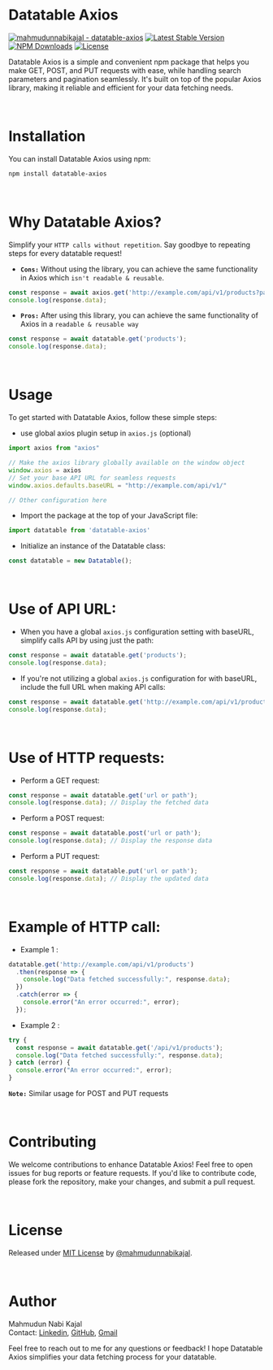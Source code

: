 # Datatable Axios
[![mahmudunnabikajal - datatable-axios](https://img.shields.io/static/v1?label=mahmudunnabikajal&message=datatable-axios&color=blue&logo=github)](https://github.com/mahmudunnabikajal/datatable-axios "Go to GitHub repo")
[![Latest Stable Version](https://img.shields.io/npm/v/datatable-axios.svg)](https://www.npmjs.com/package/datatable-axios)
[![NPM Downloads](https://img.shields.io/npm/dt/datatable-axios.svg)](https://www.npmjs.com/package/datatable-axios)
[![License](https://img.shields.io/badge/License-MIT-blue)](#license)
<!-- [![Documentation](https://img.shields.io/badge/Documentation-blue)](/docs/ "Go to project documentation") -->


Datatable Axios is a simple and convenient npm package that helps you make GET, POST, and PUT requests with ease, while handling search parameters and pagination seamlessly. It's built on top of the popular Axios library, making it reliable and efficient for your data fetching needs.

&nbsp;
# Installation
You can install Datatable Axios using npm:

```bash
npm install datatable-axios
```
&nbsp;
# Why Datatable Axios?
Simplify your `HTTP calls without repetition`. Say goodbye to repeating steps for every datatable request!

- **`Cons:`** Without using the library, you can achieve the same functionality in Axios which `isn't readable & reusable`.
```js
const response = await axios.get('http://example.com/api/v1/products?page=2&paginate=25&search=we');
console.log(response.data);
```
- **`Pros:`** After using this library, you can achieve the same functionality of Axios in a `readable & reusable way`
```js
const response = await datatable.get('products');
console.log(response.data);
```
&nbsp;
# Usage
To get started with Datatable Axios, follow these simple steps:

- use global axios plugin setup in `axios.js` (optional)
``` js
import axios from "axios"

// Make the axios library globally available on the window object
window.axios = axios
// Set your base API URL for seamless requests
window.axios.defaults.baseURL = "http://example.com/api/v1/"

// Other configuration here
```

- Import the package at the top of your JavaScript file:

```js
import datatable from 'datatable-axios'
```
- Initialize an instance of the Datatable class:

```js
const datatable = new Datatable();
```
&nbsp;
# Use of API URL:

- When you have a global `axios.js` configuration setting with baseURL, simplify calls API by using just the path:
```js
const response = await datatable.get('products');
console.log(response.data);
```
- If you're not utilizing a global `axios.js` configuration for with baseURL, include the full URL when making API calls:
```js
const response = await datatable.get('http://example.com/api/v1/products');
console.log(response.data);
```
&nbsp;
# Use of HTTP requests:

- Perform a GET request:
```js
const response = await datatable.get('url or path');
console.log(response.data); // Display the fetched data
```
- Perform a POST request:
```js
const response = await datatable.post('url or path');
console.log(response.data); // Display the response data
```
- Perform a PUT request:
```js
const response = await datatable.put('url or path');
console.log(response.data); // Display the updated data
```
&nbsp;
# Example of HTTP call:
- Example 1 : 
```js
datatable.get('http://example.com/api/v1/products')
  .then(response => {
    console.log("Data fetched successfully:", response.data);
  })
  .catch(error => {
    console.error("An error occurred:", error);
  });
```
- Example 2 : 
```js
try {
  const response = await datatable.get('/api/v1/products');
  console.log("Data fetched successfully:", response.data);
} catch (error) {
  console.error("An error occurred:", error);
}
```
**`Note:`** Similar usage for POST and PUT requests
<!-- # Advanced Usage
You can also pass search parameters, pagination, and search queries to your requests:

```js
// Append search parameters to the URL
const response = await datatable.get('https://api.example.com/data', {
  page: 1,
  paginate: 10,
  search: 'keyword',
});
console.log(response.data);
``` -->

&nbsp;
# Contributing
We welcome contributions to enhance Datatable Axios! Feel free to open issues for bug reports or feature requests. If you'd like to contribute code, please fork the repository, make your changes, and submit a pull request.

&nbsp;
# License
Released under [MIT License](LICENSE) by [@mahmudunnabikajal](https://github.com/mahmudunnabikajal).

&nbsp;
# Author
Mahmudun Nabi Kajal<br />
Contact:  [Linkedin](https://www.linkedin.com/in/mahmudun-nabi-kajal/), [GitHub](https://github.com/mahmudunnabikajal), [Gmail](mailto:mahmudunnabikajal)

Feel free to reach out to me for any questions or feedback! I hope Datatable Axios simplifies your data fetching process for your datatable.